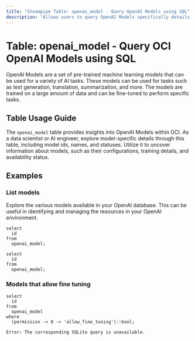 ```yaml
---
title: "Steampipe Table: openai_model - Query OpenAI Models using SQL"
description: "Allows users to query OpenAI Models specifically details about each model including its id, name, and status, providing insights into model configurations and availability."
---
```


# Table: openai_model - Query OCI OpenAI Models using SQL

OpenAI Models are a set of pre-trained machine learning models that can be used for a variety of AI tasks. These models can be used for tasks such as text generation, translation, summarization, and more. The models are trained on a large amount of data and can be fine-tuned to perform specific tasks.

## Table Usage Guide

The `openai_model` table provides insights into OpenAI Models within OCI. As a data scientist or AI engineer, explore model-specific details through this table, including model ids, names, and statuses. Utilize it to uncover information about models, such as their configurations, training details, and availability status.

## Examples

### List models
Explore the various models available in your OpenAI database. This can be useful in identifying and managing the resources in your OpenAI environment.

```sql+postgres
select
  id
from
  openai_model;
```

```sql+sqlite
select
  id
from
  openai_model;
```

### Models that allow fine tuning

```sql+postgres
select
  id
from
  openai_model
where
  (permission -> 0 -> 'allow_fine_tuning')::bool;
```

```sql+sqlite
Error: The corresponding SQLite query is unavailable.
```